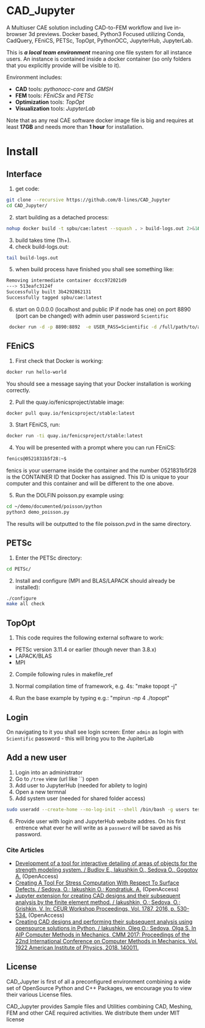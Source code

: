 # CAD_Jupyter
A Multiuser CAE solution including CAD-to-FEM workflow and live in-browser 3d previews. Docker based, Python3 Focused utilizing Conda, CadQuery, FEniCS, PETSc, TopOpt, PythonOCC, JupyterHub, JupyterLab.

This is ***a local team environment*** meaning one file system for all instance users. An instance is contained inside a docker container (so only folders that you explicitly provide will be visible to it). 

Environment includes:
 - **CAD** tools: *pythonocc-core* and *GMSH*
 - **FEM** tools: *FEniCSx* and *PETSc*
 - **Optimization** tools: *TopOpt*
 - **Visualization** tools: *JupyterLab*

Note that as any real CAE software docker image file is big and requires at least **17GB** and needs more than **1 hour** for installation.

# Install

## Interface

1) get code:
```bash
git clone --recursive https://github.com/8-lines/CAD_Jupyter
cd CAD_Jupyter/
```
2) start building as a detached process:
```bash
nohup docker build -t spbu/cae:latest --squash . > build-logs.out 2>&1&
```
3) build takes time (1h+).
4) check build-logs.out:
```bash
tail build-logs.out
```
5) when build process have finished you shall see something like:
```bash
Removing intermediate container dccc972021d9
---> 513eafc3124f
Successfully built 3b4292862131
Successfully tagged spbu/cae:latest
```
6) start
on 0.0.0.0 (localhost and public IP if node has one) 
on port 8890 (port can be changed)
with admin user password `Scientific`
```bash
 docker run -d -p 8890:8892  -e USER_PASS=Scientific -d /full/path/to/a/shared/folder:/opt/notebook/ spbu/cae:latest
```

## FEniCS

1) First check that Docker is working:
```bash
docker run hello-world
```

You should see a message saying that your Docker installation is working correctly.

2) Pull the quay.io/fenicsproject/stable image:
```bash
docker pull quay.io/fenicsproject/stable:latest
```

3) Start FEniCS, run:
```bash
docker run -ti quay.io/fenicsproject/stable:latest
```
4) You will be presented with a prompt where you can run FEniCS:
```bash
fenics@0521831b5f28:~$
```
fenics is your username inside the container and the number 0521831b5f28 is the CONTAINER ID that Docker has assigned. This ID is unique to your computer and this container and will be different to the one above.

5) Run the DOLFIN poisson.py example using:
```bash
cd ~/demo/documented/poisson/python
python3 demo_poisson.py
```
The results will be outputted to the file poisson.pvd in the same directory. 

## PETSc

1) Enter the PETSc directory:
```bash
cd PETSc/
```

2) Install and configure (MPI and BLAS/LAPACK should already be installed):
```bash
./configure
make all check
```

## TopOpt

1) This code requires the following external software to work:

 - PETSc version 3.11.4 or earlier (though never than 3.8.x)
 - LAPACK/BLAS
 - MPI

2) Compile following rules in makefile_ref

3) Normal compilation time of framework, e.g. 4s: "make topopt -j"

4) Run the base example by typing e.g.: "mpirun -np 4 ./topopt"

## Login
On navigating to it you shall see login screen:
Enter `admin` as login with `Scientific` password - this will bring you to the JupiterLab

## Add a new user
1) Login into an administrator
2) Go to `/tree` view (url like ``) open 
3) Add user to JupyterHub (needed for abilety to login)
4) Open a new termnal
5) Add system user (needed for shared folder access)
```bash
sudo useradd --create-home --no-log-init --shell /bin/bash -g users test 
```
6) Provide user with login and JupyterHub website addres. On his first entrence what ever he will write as a `password` will be saved as his password.

### Cite Articles
 - [Development of a tool for interactive detailing of areas of objects for the strength modeling system. / Budlov E., Iakushkin O., Sedova O., Gogotov A.](http://ceur-ws.org/Vol-3041/101-105-paper-18.pdf) (OpenAccess)
 - [Creating A Tool For Stress Computation With Respect To Surface Defects. / Sedova, O.; Iakushkin O.; Kondratiuk. A.](http://ceur-ws.org/Vol-2507/371-375-paper-68.pdf) (OpenAccess)
 - [Jupyter extension for creating CAD designs and their subsequent analysis by the finite element method. / Iakushkin, O.; Sedova, O.; Grishkin, V. In: CEUR Workshop Proceedings, Vol. 1787, 2016, p. 530-534.](http://ceur-ws.org/Vol-1787/530-534-paper-92.pdf) (OpenAccess)
 - [Creating CAD designs and performing their subsequent analysis using opensource solutions in Python. / Iakushkin, Oleg O.; Sedova, Olga S. In AIP Computer Methods in Mechanics, CMM 2017: Proceedings of the 22nd International Conference on Computer Methods in Mechanics. Vol. 1922 American Institute of Physics, 2018. 140011.](https://aip.scitation.org/doi/abs/10.1063/1.5019153)

## License
CAD_Jupyter is first of all a preconfigured environment combining a wide set of OpenSource Python and C++ Packages, we encourage you to view their various License files. 

CAD_Jupyter provides Sample files and Utilities combining CAD, Meshing, FEM and other CAE required activities. We distribute them under MIT license
